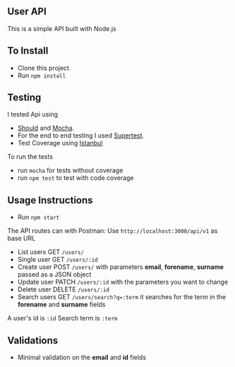 ## User API

This is a simple API built with Node.js

## To Install

* Clone this project
* Run `npm install`


## Testing
I tested Api using
* [Should](https://shouldjs.github.io/) and [Mocha](https://mochajs.org/).
* For the end to end testing I used [Supertest](https://github.com/visionmedia/supertest).
* Test Coverage using [Istanbul](http://gotwarlost.github.io/istanbul/)

To run the tests
* run `mocha` for tests without coverage
* run `npm test` to test with code coverage


## Usage Instructions

* Run `npm start`

The API routes can with Postman:
Use `http://localhost:3000/api/v1` as base URL

* List users GET `/users/`
* Single user GET `/users/:id`
* Create user POST `/users/` with parameters **email**, **forename**, **surname** passed as a JSON object
* Update user PATCH `/users/:id` with the parameters you want to change
* Delete user DELETE `/users/:id`
* Search users GET `/users/search?q=:term` it searches for the term in the **forename** and **surname** fields

A user's id is `:id`
Search term is  `:term`

## Validations

* Minimal validation on the **email** and **id** fields
